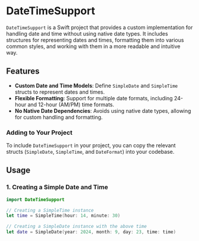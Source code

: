 # DateTimeSupport

`DateTimeSupport` is a Swift project that provides a custom implementation for handling date and time without using native date types. It includes structures for representing dates and times, formatting them into various common styles, and working with them in a more readable and intuitive way.

## Features

- **Custom Date and Time Models**: Define `SimpleDate` and `SimpleTime` structs to represent dates and times.
- **Flexible Formatting**: Support for multiple date formats, including 24-hour and 12-hour (AM/PM) time formats.
- **No Native Date Dependencies**: Avoids using native date types, allowing for custom handling and formatting.

### Adding to Your Project

To include `DateTimeSupport` in your project, you can copy the relevant structs (`SimpleDate`, `SimpleTime`, and `DateFormat`) into your codebase.

## Usage

### 1. Creating a Simple Date and Time

```swift
import DateTimeSupport

// Creating a SimpleTime instance
let time = SimpleTime(hour: 14, minute: 30)

// Creating a SimpleDate instance with the above time
let date = SimpleDate(year: 2024, month: 9, day: 23, time: time)
